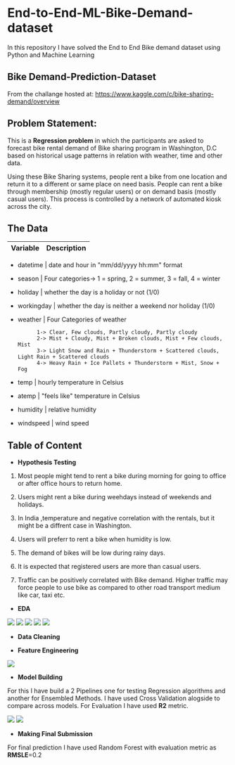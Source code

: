 # End-to-End-ML-Bike-Demand-dataset
In this repository I have solved the End to End Bike demand dataset using Python and Machine Learning


## Bike Demand-Prediction-Dataset

From the challange hosted at: https://www.kaggle.com/c/bike-sharing-demand/overview


## Problem Statement:

This is a **Regression problem** in which the participants are asked to forecast bike rental demand of Bike sharing program in Washington, D.C based on historical usage patterns in relation with weather, time and other data.

Using these Bike Sharing systems, people rent a bike from one location and return it to a different or same place on need basis. People can rent a bike through membership (mostly regular users) or on demand basis (mostly casual users). This process is controlled by a network of automated kiosk across the city.


## The Data

Variable | Description
----------|--------------

- datetime |   date and hour in "mm/dd/yyyy hh:mm" format

- season   |  Four categories-> 1 = spring, 2 = summer, 3 = fall, 4 = winter

- holiday   | whether the day is a holiday or not (1/0)

- workingday | whether the day is neither a weekend nor holiday (1/0)

- weather   | Four Categories of weather

            1-> Clear, Few clouds, Partly cloudy, Partly cloudy
            2-> Mist + Cloudy, Mist + Broken clouds, Mist + Few clouds, Mist
            3-> Light Snow and Rain + Thunderstorm + Scattered clouds, Light Rain + Scattered clouds
            4-> Heavy Rain + Ice Pallets + Thunderstorm + Mist, Snow + Fog
            
- temp      | hourly temperature in Celsius

- atemp     | "feels like" temperature in Celsius

- humidity  | relative humidity

- windspeed | wind speed


## Table of Content

- **Hypothesis Testing**


1. Most people might tend to rent a bike during morning for going to office or after office hours to return home.

2. Users might rent a bike during weehdays instead of weekends and holidays.

3. In India ,temperature and negative correlation with the rentals, but it might be a diffrent case in Washington.

4. Users will preferr to rent a bike when humidity is low.

5. The demand of bikes will be low during rainy days.

6. It is expected that registered users are more than casual users.

7. Traffic can be positively correlated with Bike demand. Higher traffic may force people to use bike as compared to other road transport medium like car, taxi etc.


- **EDA**

![](/images/Univariate_1.png)
![](/images/Univariate_2.png)
![](/images/Multivariate_1.png)
![](/images/Multivariate_2.png)
![](/images/Multivariate_3.png)

- **Data Cleaning**

- **Feature Engineering**

![](/images/Feature_eng_1.png)


- **Model Building**

For this I have build a 2 Pipelines one for testing Regression algorithms and another for Ensembled Methods. I have used Cross Validation alogside to compare across models.
For Evaluation I have used **R2** metric.

![](/images/model_pipeline.png)
![](/images/ensembled_pipeline.png)



- **Making Final Submission**

For final prediction I have used Random Forest  with evaluation metric as **RMSLE**=0.2
